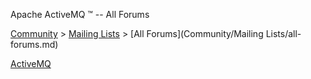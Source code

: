 Apache ActiveMQ ™ -- All Forums 

[Community](community.md) > [Mailing Lists](Community/mailing-lists.md) > [All Forums](Community/Mailing Lists/all-forums.md)


[ActiveMQ](http://www.nabble.com/ActiveMQ-f2354.html)

